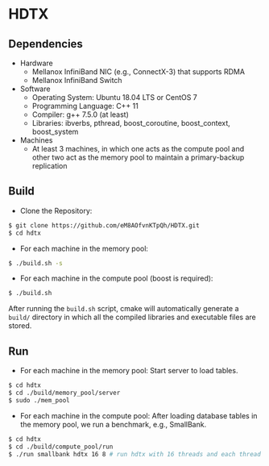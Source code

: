 # HDTX


## Dependencies

- Hardware
  - Mellanox InfiniBand NIC (e.g., ConnectX-3) that supports RDMA
  - Mellanox InfiniBand Switch
- Software
  - Operating System: Ubuntu 18.04 LTS or CentOS 7
  - Programming Language: C++ 11
  - Compiler: g++ 7.5.0 (at least)
  - Libraries: ibverbs, pthread, boost_coroutine, boost_context, boost_system
- Machines
  - At least 3 machines, in which one acts as the compute pool and other two act as the memory pool to maintain a primary-backup replication



## Build

- Clone the Repository:

```sh
$ git clone https://github.com/eM8AOfvnKTpQh/HDTX.git
$ cd hdtx
```

- For each machine in the memory pool: 

```sh 
$ ./build.sh -s
```

- For each machine in the compute pool (boost is required):

```sh 
$ ./build.sh
```

After running the ```build.sh``` script, cmake will automatically generate a ```build/``` directory in which all the compiled libraries and executable files are stored.



## Run

- For each machine in the memory pool: Start server to load tables.

```sh
$ cd hdtx
$ cd ./build/memory_pool/server
$ sudo ./mem_pool
```

- For each machine in the compute pool: After loading database tables in the memory pool, we run a benchmark, e.g., SmallBank.

```sh
$ cd hdtx
$ cd ./build/compute_pool/run
$ ./run smallbank hdtx 16 8 # run hdtx with 16 threads and each thread spawns 8 coroutines
```


